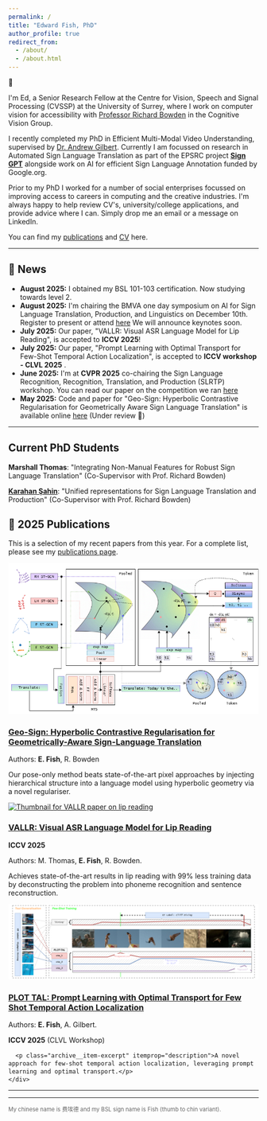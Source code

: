 ```yaml
---
permalink: /
title: "Edward Fish, PhD"
author_profile: true
redirect_from: 
  - /about/
  - /about.html
---
```


👋

I'm Ed, a Senior Research Fellow at the Centre for Vision, Speech and Signal Processing (CVSSP) at the University of Surrey, where I work on computer vision for accessibility with [Professor Richard Bowden](https://www.surrey.ac.uk/people/richard-bowden) in the Cognitive Vision Group.

I recently completed my PhD in Efficient Multi-Modal Video Understanding, supervised by [Dr. Andrew Gilbert](https://www.surrey.ac.uk/people/andrew-gilbert). Currently I am focussed on research in Automated Sign Language Translation as part of the EPSRC project [**Sign GPT**](https://www.bbc.co.uk/news/articles/c4g9rd4g8w2o) alongside work on AI for efficient Sign Language Annotation funded by Google.org.

Prior to my PhD I worked for a number of social enterprises focussed on improving access to careers in computing and the creative industries. I'm always happy to help review CV's, university/college applications, and provide advice where I can. Simply drop me an email or a message on LinkedIn. 

You can find my [publications](/publications/) and [CV](/cv/) here.

---

## 📢 News

* **August 2025:** I obtained my BSL 101-103 certification. Now studying towards level 2.
* **August 2025:** I'm chairing the BMVA one day symposium on AI for Sign Language Translation, Production, and Linguistics on December 10th. Register to present or attend [here](https://www.bmva.org/meetings/25-12-10-Sign.html) We will announce keynotes soon. 
* **July 2025:** Our paper, "VALLR: Visual ASR Language Model for Lip Reading", is accepted to **ICCV 2025**!
* **July 2025:** Our paper, "Prompt Learning with Optimal Transport for Few-Shot Temporal Action Localization", is accepted to **ICCV workshop - CLVL 2025** .
* **June 2025:** I'm at **CVPR 2025** co-chairing the Sign Language Recognition, Recognition, Translation, and Production (SLRTP) workshop. You can read our paper on the competition we ran [here](https://arxiv.org/abs/2508.06951)
* **May 2025:** Code and paper for "Geo-Sign: Hyperbolic Contrastive Regularisation for Geometrically Aware Sign Language Translation" is available online [here](https://github.com/ed-fish/geo-sign) (Under review 🤞)

---

## Current PhD Students

**Marshall Thomas**: "Integrating Non-Manual Features for Robust Sign Language Translation" (Co-Supervisor with Prof. Richard Bowden)

**[Karahan Şahin](https://github.com/karahan-sahin)**: "Unified representations for Sign Language Translation and Production" (Co-Supervisor with Prof. Richard Bowden)


## 📝 2025 Publications

This is a selection of my recent papers from this year. For a complete list, please see my [publications page](/publications/).

<div class="list__item">
  <article class="archive__item" itemscope itemtype="https://schema.org/CreativeWork">
    <div class="archive__item-thumb">
      <a href="/publications/2025-geo-sign"><img src="/images/geosign.png" alt="Thumbnail for Geo-Sign paper"></a>
    </div>
    <div class="archive__item-content">
      <h3 class="archive__item-title" itemprop="headline">
        <a href="/publications/2025-geo-sign">Geo-Sign: Hyperbolic Contrastive Regularisation for Geometrically-Aware Sign-Language Translation</a>
      </h3>
      <p class="archive__item-meta">Authors: <strong>E. Fish</strong>, R. Bowden</p>
      <p class="archive__item-excerpt" itemprop="description">Our pose-only method beats state-of-the-art pixel approaches by injecting hierarchical structure into a language model using hyperbolic geometry via a novel regulariser. </p>
    </div>
  </article>
</div>

<div class="list__item">
  <article class="archive__item" itemscope itemtype="https://schema.org/CreativeWork">
    <div class="archive__item-thumb">
      <a href="/publications/2025-vallr"><img src="/images/vallr.png" alt="Thumbnail for VALLR paper on lip reading"></a>
    </div>
    <div class="archive__item-content">
      <h3 class="archive__item-title" itemprop="headline">
        <a href="/publications/2025-vallr">VALLR: Visual ASR Language Model for Lip Reading</a>
      </h3>
      <p class="archive__item-meta"><strong>ICCV 2025</strong></p>
      <p class="archive__item-meta">Authors: M. Thomas, <strong>E. Fish</strong>, R. Bowden.</p>
      <p class="archive__item-excerpt" itemprop="description">Achieves state-of-the-art results in lip reading with 99% less training data by deconstructing the problem into phoneme recognition and sentence reconstruction.</p>
    </div>
  </article>
</div>

<div class="list__item">
  <article class="archive__item" itemscope itemtype="https://schema.org/CreativeWork">
    <div class="archive__item-thumb">
      <a href="/publications/2025-plot-tal"><img src="/images/plot-tal.png" alt="Thumbnail for PLOT TAL paper"></a>
    </div>
    <div class="archive__item-content">
      <h3 class="archive__item-title" itemprop="headline">
        <a href="/publications/2025-plot-tal">PLOT TAL: Prompt Learning with Optimal Transport for Few Shot Temporal Action Localization</a>
      </h3>
      <p class="archive__item-meta">Authors: <strong>E. Fish</strong>, A. Gilbert.</p>
        <p class="archive__item-meta"><strong>ICCV 2025</strong> (CLVL Workshop) </p>

      <p class="archive__item-excerpt" itemprop="description">A novel approach for few-shot temporal action localization, leveraging prompt learning and optimal transport.</p>
    </div>
  </article>
</div>

---


---

<p style="font-size: 0.8em; color: #666;">
  My chinese name is 费埃德 and my BSL sign name is Fish (thumb to chin variant).
</p>
